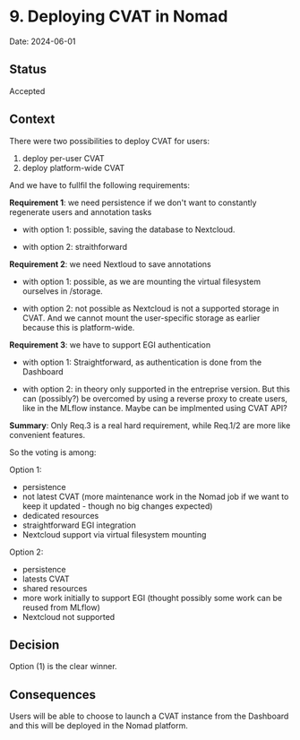 # 9. Deploying CVAT in Nomad

Date: 2024-06-01

## Status

Accepted

## Context

There were two possibilities to deploy CVAT for users:

1) deploy per-user CVAT
2) deploy platform-wide CVAT

And we have to fullfil the following requirements:

**Requirement 1**: we need persistence if we don't want to constantly
regenerate users and annotation tasks

- with option 1:
  possible, saving the database to Nextcloud.

- with option 2:
  straithforward

**Requirement 2**: we need Nextloud to save annotations

- with option 1:
  possible, as we are mounting the virtual filesystem ourselves in /storage.

- with option 2:
  not possible as Nextcloud is not a supported storage in CVAT. And we
  cannot mount the user-specific storage as earlier because this is
  platform-wide.


**Requirement 3**: we have to support EGI authentication

- with option 1:
  Straightforward, as authentication is done from the Dashboard

- with option 2:
  in theory only supported in the entreprise version. But this can
  (possibly?) be overcomed by using a reverse proxy to create users, like
  in the MLflow instance. Maybe can be implmented using CVAT API?


**Summary**:
Only Req.3 is a real hard requirement, while Req.1/2 are more like
convenient features.

So the voting is among:

Option 1:
- persistence
- not latest CVAT (more maintenance work in the Nomad job if we want to
  keep it updated - though no big changes expected)
- dedicated resources
- straightforward EGI integration
- Nextcloud support via virtual filesystem mounting

Option 2:
- persistence
- latests CVAT
- shared resources
- more work initially to support EGI (thought possibly some work can be
  reused from MLflow)
- Nextcloud not supported


## Decision

Option (1) is the clear winner.

## Consequences

Users will be able to choose to launch a CVAT instance from the Dashboard
and this will be deployed in the Nomad platform.
